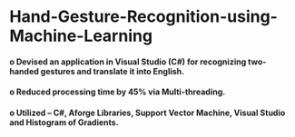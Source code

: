 # Hand-Gesture-Recognition-using-Machine-Learning

#### o Devised an application in Visual Studio (C#) for recognizing two-handed gestures and translate it into English.
#### o Reduced processing time by 45% via Multi-threading.
#### o Utilized – C#, Aforge Libraries, Support Vector Machine, Visual Studio and Histogram of Gradients.

